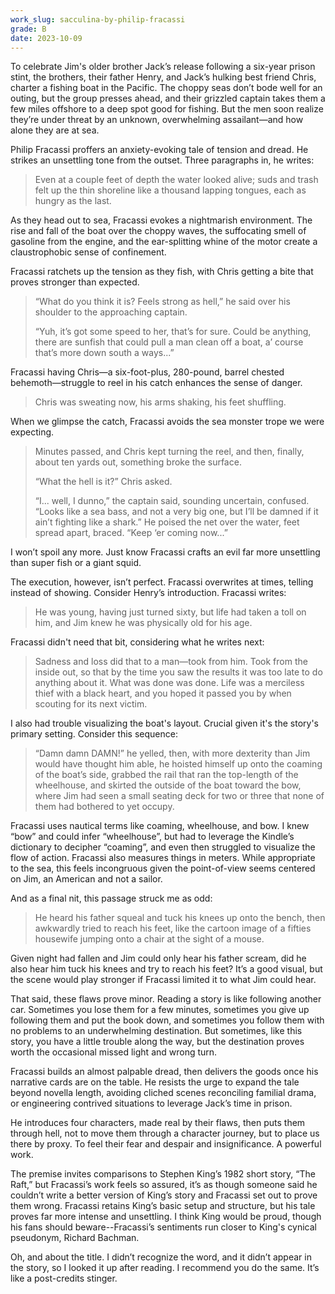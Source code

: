 ```yaml
---
work_slug: sacculina-by-philip-fracassi
grade: B
date: 2023-10-09
---
```


To celebrate Jim's older brother Jack’s release following a six-year prison stint, the brothers, their father Henry, and Jack’s hulking best friend Chris, charter a fishing boat in the Pacific. The choppy seas don’t bode well for an outing, but the group presses ahead, and their grizzled captain takes them a few miles offshore to a deep spot good for fishing. But the men soon realize they’re under threat by an unknown, overwhelming assailant—and how alone they are at sea.

<!-- end -->

Philip Fracassi proffers an anxiety-evoking tale of tension and dread. He strikes an unsettling tone from the outset. Three paragraphs in, he writes:

> Even at a couple feet of depth the water looked alive; suds and trash felt up the thin shoreline like a thousand lapping tongues, each as hungry as the last.

As they head out to sea, Fracassi evokes a nightmarish environment. The rise and fall of the boat over the choppy waves, the suffocating smell of gasoline from the engine, and the ear-splitting whine of the motor create a claustrophobic sense of confinement.

Fracassi ratchets up the tension as they fish, with Chris getting a bite that proves stronger than expected.

> “What do you think it is? Feels strong as hell,” he said over his shoulder to the approaching captain.
>
> “Yuh, it’s got some speed to her, that’s for sure. Could be anything, there are sunfish that could pull a man clean off a boat, a’ course that’s more down south a ways...”

Fracassi having Chris—a six-foot-plus, 280-pound, barrel chested behemoth—struggle to reel in his catch enhances the sense of danger.

> Chris was sweating now, his arms shaking, his feet shuffling.

When we glimpse the catch, Fracassi avoids the sea monster trope we were expecting.

> Minutes passed, and Chris kept turning the reel, and then, finally, about ten yards out, something broke the surface.
>
> “What the hell is it?” Chris asked.
>
> “I... well, I dunno,” the captain said, sounding uncertain, confused. “Looks like a sea bass, and not a very big one, but I’ll be damned if it ain’t fighting like a shark.” He poised the net over the water, feet spread apart, braced. “Keep ‘er coming now...”

I won’t spoil any more. Just know Fracassi crafts an evil far more unsettling than super fish or a giant squid.

The execution, however, isn’t perfect. Fracassi overwrites at times, telling instead of showing. Consider Henry’s introduction. Fracassi writes:

> He was young, having just turned sixty, but life had taken a toll on him, and Jim knew he was physically old for his age.

Fracassi didn't need that bit, considering what he writes next:

> Sadness and loss did that to a man—took from him. Took from the inside out, so that by the time you saw the results it was too late to do anything about it. What was done was done. Life was a merciless thief with a black heart, and you hoped it passed you by when scouting for its next victim.

I also had trouble visualizing the boat's layout. Crucial given it's the story's primary setting. Consider this sequence:

> “Damn damn DAMN!” he yelled, then, with more dexterity than Jim would have thought him able, he hoisted himself up onto the coaming of the boat’s side, grabbed the rail that ran the top-length of the wheelhouse, and skirted the outside of the boat toward the bow, where Jim had seen a small seating deck for two or three that none of them had bothered to yet occupy.

Fracassi uses nautical terms like coaming, wheelhouse, and bow. I knew “bow” and could infer “wheelhouse”, but had to leverage the Kindle’s dictionary to decipher “coaming”, and even then struggled to visualize the flow of action. Fracassi also measures things in meters. While appropriate to the sea, this feels incongruous given the point-of-view seems centered on Jim, an American and not a sailor.

And as a final nit, this passage struck me as odd:

> He heard his father squeal and tuck his knees up onto the bench, then awkwardly tried to reach his feet, like the cartoon image of a fifties housewife jumping onto a chair at the sight of a mouse.

Given night had fallen and Jim could only hear his father scream, did he also hear him tuck his knees and try to reach his feet? It’s a good visual, but the scene would play stronger if Fracassi limited it to what Jim could hear.

That said, these flaws prove minor. Reading a story is like following another car. Sometimes you lose them for a few minutes, sometimes you give up following them and put the book down, and sometimes you follow them with no problems to an underwhelming destination. But sometimes, like this story, you have a little trouble along the way, but the destination proves worth the occasional missed light and wrong turn.

Fracassi builds an almost palpable dread, then delivers the goods once his narrative cards are on the table. He resists the urge to expand the tale beyond novella length, avoiding cliched scenes reconciling familial drama, or engineering contrived situations to leverage Jack’s time in prison.

He introduces four characters, made real by their flaws, then puts them through hell, not to move them through a character journey, but to place us there by proxy. To feel their fear and despair and insignificance. A powerful work.

The premise invites comparisons to Stephen King’s 1982 short story, <span data-work-slug="the-raft-by-stephen-king">“The Raft,”</span> but Fracassi’s work feels so assured, it’s as though someone said he couldn’t write a better version of King’s story and Fracassi set out to prove them wrong. Fracassi retains King’s basic setup and structure, but his tale proves far more intense and unsettling. I think King would be proud, though his fans should beware--Fracassi’s sentiments run closer to King's cynical pseudonym, Richard Bachman.

Oh, and about the title. I didn’t recognize the word, and it didn’t appear in the story, so I looked it up after reading. I recommend you do the same. It’s like a post-credits stinger.
